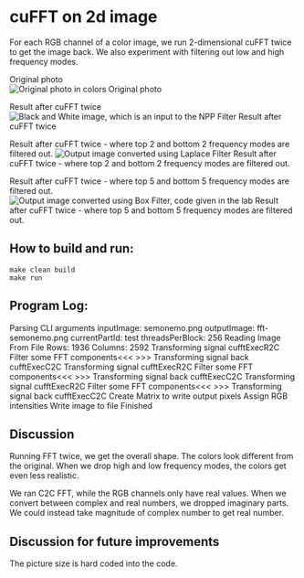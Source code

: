# cuFFT on 2d image

For each RGB channel of a color image, we run 2-dimensional cuFFT twice to get the image back.
We also experiment with filtering out low and high frequency modes.


Original photo  
![Original photo in colors](https://github.com/semo-nemo/cuFFT-image/blob/main/semonemo.png?raw=true) 
Original photo  

Result after cuFFT twice
![Black and White image, which is an input to the NPP Filter](https://github.com/semo-nemo/cuFFT-image/blob/main/fft-semonemo-no-filter.png?raw=true) 
Result after cuFFT twice

Result after cuFFT twice - where top 2 and bottom 2 frequency modes are filtered out.
![Output image converted using Laplace Filter](https://github.com/semo-nemo/cuFFT-image/blob/main/fft-semonemo-2-2.png?raw=true) 
Result after cuFFT twice - where top 2 and bottom 2 frequency modes are filtered out.

Result after cuFFT twice - where top 5 and bottom 5 frequency modes are filtered out.
![Output image converted using Box Filter, code given in the lab](https://github.com/semo-nemo/cuFFT-image/blob/main/fft-semonemo-2-2.png?raw=true) 
Result after cuFFT twice - where top 5 and bottom 5 frequency modes are filtered out.

## How to build and run:
```
make clean build
make run
```

## Program Log:

Parsing CLI arguments
inputImage: semonemo.png outputImage: fft-semonemo.png currentPartId: test threadsPerBlock: 256
Reading Image From File
Rows: 1936 Columns: 2592
Transforming signal cufftExecR2C
Filter some FFT components<<< >>>
Transforming signal back cufftExecC2C
Transforming signal cufftExecR2C
Filter some FFT components<<< >>>
Transforming signal back cufftExecC2C
Transforming signal cufftExecR2C
Filter some FFT components<<< >>>
Transforming signal back cufftExecC2C
Create Matrix to write output pixels
Assign RGB intensities 
Write image to file 
Finished 

## Discussion

Running FFT twice, we get the overall shape. The colors look different from the original. When we drop high and low frequency modes, the colors get even less realistic.

We ran C2C FFT, while the RGB channels only have real values. When we convert between complex and real numbers, we dropped imaginary parts. We could instead take magnitude of complex number to get real number. 

## Discussion for future improvements

The picture size is hard coded into the code. 

